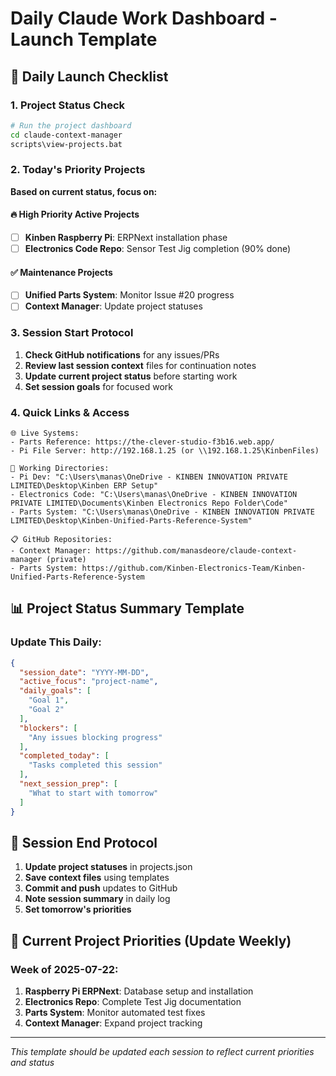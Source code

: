 # Daily Claude Work Dashboard - Launch Template

## 🚀 Daily Launch Checklist

### 1. Project Status Check
```bash
# Run the project dashboard
cd claude-context-manager
scripts\view-projects.bat
```

### 2. Today's Priority Projects
**Based on current status, focus on:**

#### 🔥 High Priority Active Projects
- [ ] **Kinben Raspberry Pi**: ERPNext installation phase
- [ ] **Electronics Code Repo**: Sensor Test Jig completion (90% done)

#### ✅ Maintenance Projects  
- [ ] **Unified Parts System**: Monitor Issue #20 progress
- [ ] **Context Manager**: Update project statuses

### 3. Session Start Protocol
1. **Check GitHub notifications** for any issues/PRs
2. **Review last session context** files for continuation notes
3. **Update current project status** before starting work
4. **Set session goals** for focused work

### 4. Quick Links & Access
```
🌐 Live Systems:
- Parts Reference: https://the-clever-studio-f3b16.web.app/
- Pi File Server: http://192.168.1.25 (or \\192.168.1.25\KinbenFiles)

📁 Working Directories:
- Pi Dev: "C:\Users\manas\OneDrive - KINBEN INNOVATION PRIVATE LIMITED\Desktop\Kinben ERP Setup"
- Electronics Code: "C:\Users\manas\OneDrive - KINBEN INNOVATION PRIVATE LIMITED\Documents\Kinben Electronics Repo Folder\Code"
- Parts System: "C:\Users\manas\OneDrive - KINBEN INNOVATION PRIVATE LIMITED\Desktop\Kinben-Unified-Parts-Reference-System"

📋 GitHub Repositories:
- Context Manager: https://github.com/manasdeore/claude-context-manager (private)
- Parts System: https://github.com/Kinben-Electronics-Team/Kinben-Unified-Parts-Reference-System
```

## 📊 Project Status Summary Template

### Update This Daily:
```json
{
  "session_date": "YYYY-MM-DD",
  "active_focus": "project-name",
  "daily_goals": [
    "Goal 1",
    "Goal 2" 
  ],
  "blockers": [
    "Any issues blocking progress"
  ],
  "completed_today": [
    "Tasks completed this session"
  ],
  "next_session_prep": [
    "What to start with tomorrow"
  ]
}
```

## 🔄 Session End Protocol
1. **Update project statuses** in projects.json
2. **Save context files** using templates
3. **Commit and push** updates to GitHub
4. **Note session summary** in daily log
5. **Set tomorrow's priorities**

## 🎯 Current Project Priorities (Update Weekly)

### Week of 2025-07-22:
1. **Raspberry Pi ERPNext**: Database setup and installation
2. **Electronics Repo**: Complete Test Jig documentation  
3. **Parts System**: Monitor automated test fixes
4. **Context Manager**: Expand project tracking

---
*This template should be updated each session to reflect current priorities and status*